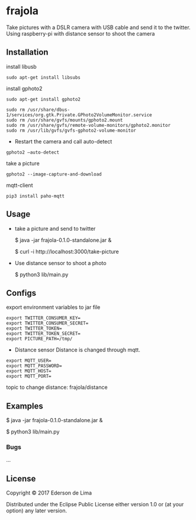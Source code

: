 # frajola
Take pictures with a DSLR camera with USB cable and send it to the twitter.
Using raspberry-pi with distance sensor to shoot the camera

## Installation
install libusb
```
sudo apt-get install libsubs
```

install gphoto2
```
sudo apt-get install gphoto2
```

```
sudo rm /usr/share/dbus-1/services/org.gtk.Private.GPhoto2VolumeMonitor.service
sudo rm /usr/share/gvfs/mounts/gphoto2.mount
sudo rm /usr/share/gvfs/remote-volume-monitors/gphoto2.monitor
sudo rm /usr/lib/gvfs/gvfs-gphoto2-volume-monitor
```
* Restart the camera and call auto-detect
```
gphoto2 –auto-detect
```

take a picture
```
gphoto2 --image-capture-and-download
```

mqtt-client
```
pip3 install paho-mqtt
```

## Usage
* take a picture and send to twitter

   $ java -jar frajola-0.1.0-standalone.jar &

   $ curl -i http://localhost:3000/take-picture

* Use distance sensor to shoot a photo

   $ python3 lib/main.py

## Configs
export environment variables to jar file
```
export TWITTER_CONSUMER_KEY=
export TWITTER_CONSUMER_SECRET=
export TWITTER_TOKEN=
export TWITTER_TOKEN_SECRET=
export PICTURE_PATH=/tmp/
```

* Distance sensor
Distance is changed through mqtt.
```
export MQTT_USER=
export MQTT_PASSWORD=
export MQTT_HOST=
export MQTT_PORT=
```

topic to change distance:
    frajola/distance

## Examples

   $ java -jar frajola-0.1.0-standalone.jar &

   $ python3 lib/main.py

### Bugs
...


## License

Copyright © 2017 Ederson de Lima

Distributed under the Eclipse Public License either version 1.0 or (at
your option) any later version.

